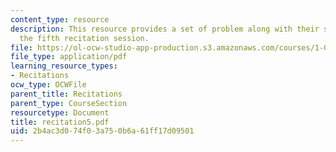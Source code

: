 ```yaml
---
content_type: resource
description: This resource provides a set of problem along with their solutions for
  the fifth recitation session.
file: https://ol-ocw-studio-app-production.s3.amazonaws.com/courses/1-060-engineering-mechanics-ii-spring-2006/2b4ac3d074f03a750b6a61ff17d09501_recitation5.pdf
file_type: application/pdf
learning_resource_types:
- Recitations
ocw_type: OCWFile
parent_title: Recitations
parent_type: CourseSection
resourcetype: Document
title: recitation5.pdf
uid: 2b4ac3d0-74f0-3a75-0b6a-61ff17d09501
---
```

